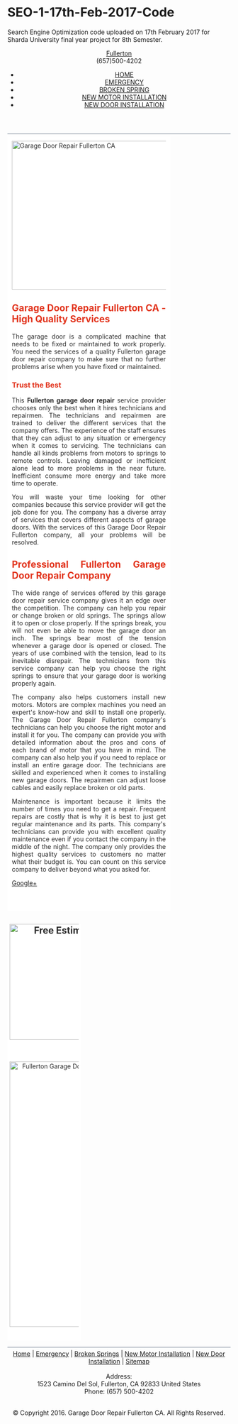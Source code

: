 # SEO-1-17th-Feb-2017-Code
Search Engine Optimization code uploaded on 17th February 2017 for Sharda University final year project for 8th Semester.

<!DOCTYPE html>
<html dir="ltr" lang="en-US"><head><!-- Created by Artisteer v4.3.0.60745 -->
<meta charset="utf-8">
<title>Garage Door Repair Fullerton CA - Same Day Repair - Call (657)500-4202</title>
<meta name="viewport" content="initial-scale = 1.0, maximum-scale = 1.0, user-scalable = no, width = device-width">

<!--[if lt IE 9]><script src="https://html5shiv.googlecode.com/svn/trunk/html5.js"></script><![endif]-->
<link rel="stylesheet" href="style.css" media="screen">
<!--[if lte IE 7]><link rel="stylesheet" href="style.ie7.css" media="screen" /><![endif]-->
<link rel="stylesheet" href="style.responsive.css" media="all">


<script src="jquery.js"></script>
<script src="script.js"></script>
<script src="script.responsive.js"></script>
<meta name="description" content="Garage Door Repair Fullerton CA is providing 24x7 emergency garage door services in for your home and commercial area. Call Fullerton Garage Door Repair today on (516) 253-2187.">
<meta name="keywords" content="">


<style>.art-content .art-postcontent-0 .layout-item-0 { border-collapse: separate; }
.art-content .art-postcontent-0 .layout-item-1 { border-top-width:2px;border-top-style:solid;border-top-color:#B1B8C3;margin-top: 5px;margin-bottom: 5px; }
.art-content .art-postcontent-0 .layout-item-2 { color: #2B2B2B; background: #FFFFFF; padding-right: 5px;padding-left: 5px; }
.art-content .art-postcontent-0 .layout-item-3 { color: #2B2B2B; background: #FFFFFF; padding: 10px; }
.ie7 .art-post .art-layout-cell {border:none !important; padding:0 !important; }
.ie6 .art-post .art-layout-cell {border:none !important; padding:0 !important; }

</style></head>
<body>
<div id="art-main">
<header class="art-header">

<div class="art-shapes">
<div class="art-object1187921753"></div>
<div class="art-object345656639"></div>

</div>

<div class="art-headline">
<a href="/">Fullerton</a>
</div>
<div class="art-slogan">(657)500-4202</div>



<a href="tel:+16575004202" title="tel:+16575004202" class="art-logo art-logo-1062060399">
<img src="images/logo-1062060399.png" alt="">
</a>

<nav class="art-nav">
<div class="art-nav-inner">
<ul class="art-hmenu"><li><a href="index.html" class="active">HOME</a></li><li><a href="emergency.html">EMERGENCY</a></li><li><a href="broken-spring.html">BROKEN SPRING</a></li><li><a href="new-motor-installation.html">NEW MOTOR INSTALLATION</a></li><li><a href="new-door-installation.html">NEW DOOR INSTALLATION</a></li></ul>
</div>
</nav>

</header>
<div class="art-sheet clearfix">
<div class="art-layout-wrapper">
<div class="art-content-layout">
<div class="art-content-layout-row">
<div class="art-layout-cell art-content"><article class="art-post art-article">
<div class="art-postcontent art-postcontent-0 clearfix"><div class="art-content-layout layout-item-0">
<div class="art-content-layout-row">
<div class="art-layout-cell layout-item-2" style="width: 100%" >
<div class="welcome-box">
</div>
</div>
</div>
</div>
<div class="art-content-layout-br layout-item-1">
</div><div class="art-content-layout layout-item-0">
<div class="art-content-layout-row">
<div class="art-layout-cell layout-item-3" style="width: 69%" >
<div class="welcome-box"><div style="text-align: justify;"><img width="661" height="335" alt="Garage Door Repair Fullerton CA" class="art-lightbox" src="images/Screenshot_32.png"></div>
<h1 style="text-align: justify;"><span style="color: #E2341D;">Garage Door Repair Fullerton CA - High Quality Services</span></h1>
<p style="text-align: justify;">The garage door is a complicated machine that needs to be fixed or maintained to work properly. You need the services of a quality Fullerton garage door repair company to make sure that no further problems arise when you have fixed or maintained.</p>
<h3 style="text-align: justify;"><span style="color: #E2341D;">Trust the Best</span></h3>
<p style="text-align: justify;">This <span style="font-weight: bold;">Fullerton garage door repair</span> service provider chooses only the best when it hires technicians and repairmen. The technicians and repairmen are trained to deliver the different services that the company offers. The experience of the staff ensures that they can adjust to any situation or emergency when it comes to servicing. The technicians can handle all kinds problems from motors to springs to remote controls. Leaving damaged or inefficient alone lead to more problems in the near future. Inefficient consume more energy and take more time to operate.</p><p style="text-align: justify;">You will waste your time looking for other companies because this service provider will get the job done for you. The company has a diverse array of services that covers different aspects of garage doors. With the services of this Garage Door Repair Fullerton company, all your problems will be resolved.</p>
<h2 style="text-align: justify;"><span style="color: #E2341D;">Professional Fullerton Garage Door Repair Company</span></h2><p style="text-align: justify;">The wide range of services offered by this garage door repair service company gives it an edge over the competition. The company can help you repair or change broken or old springs. The springs allow it to open or close properly. If the springs break, you will not even be able to move the garage door an inch. The springs bear most of the tension whenever a garage door is opened or closed. The years of use combined with the tension, lead to its inevitable disrepair. The technicians from this service company can help you choose the right springs to ensure that your garage door is working properly again.</p><p style="text-align: justify;">The company also helps customers install new motors. Motors are complex machines you need an expert's know-how and skill to install one properly. The Garage Door Repair Fullerton company's technicians can help you choose the right motor and install it for you. The company can provide you with detailed information about the pros and cons of each brand of motor that you have in mind. The company can also help you if you need to replace or install an entire garage door. The technicians are skilled and experienced when it comes to installing new garage doors. The repairmen can adjust loose cables and easily replace broken or old parts.</p><p style="text-align: justify;">Maintenance is important because it limits the number of times you need to get a repair. Frequent repairs are costly that is why it is best to just get regular maintenance and its parts. This company's technicians can provide you with excellent quality maintenance even if you contact the company in the middle of the night. The company only provides the highest quality services to customers no matter what their budget is. You can count on this service company to deliver beyond what you asked for.</p><p style="text-align: justify;"><a href="https://plus.google.com/117504458881882725018" rel="publisher">Google+</a></p></div><p><br></p>
</div><div class="art-layout-cell layout-item-2" style="width: 31%" >
<h1 style="text-align: center;"><img width="233" height="261" alt="Free Estimate" class="art-lightbox" src="images/Screenshot_33.png"></h1><p style="text-align: center;"><br></p><p style="text-align: center;"><img width="233" height="598" alt="Fullerton Garage Door Repair" class="art-lightbox" src="images/Screenshot_34.png"></p><p><br></p>
</div>
</div>
</div>
<div class="art-content-layout-br layout-item-1">
</div></div>

</article></div>
</div>
</div>
</div><footer class="art-footer">
<div class="art-content-layout layout-item-0">
<div class="art-content-layout-row">
<div class="art-layout-cell layout-item-1" style="width: 100%">
<div align="center"><a href="index.html">Home</a> | <a href="emergency.html">Emergency</a> | <a href="broken-spring.html">Broken Springs</a> | <a href="new-motor-installation.html">New Motor Installation</a> | <a href="new-door-installation.html">New Door Installation</a> | <a href="sitemap.xml">Sitemap</a> </div> <br>
<div align="center">Address:
<div itemscope itemtype="http://schema.org/LocalBusiness">
<span itemprop="name"></span>
<div itemprop="address" itemscope itemtype="http://schema.org/PostalAddress">
<span itemprop="streetAddress">1523 Camino Del Sol</span>,
<span itemprop="addressLocality">Fullerton</span>,
<span itemprop="addressRegion">CA</span>
<span itemprop="postalCode">92833</span>
<span itemprop="addressCountry">United States</span><br>
</div>
Phone: <span itemprop="telephone">(657) 500-4202</span>
</div><br>

&copy; Copyright 2016. Garage Door Repair Fullerton CA. All Rights Reserved.</div>
</div>
</div>
</div>

</footer>

</div>
</div>


</body>
</html>
